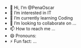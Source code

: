 - 👋 Hi, I’m @PenaOscar
- 👀 I’m interested in IT
- 🌱 I’m currently learning Coding
- 💞️ I’m looking to collaborate on ...
- 📫 How to reach me ...
- 😄 Pronouns:
- ⚡ Fun fact: ...

<!---
PenaOscar/PenaOscar is a ✨ special ✨ repository because its `README.md` (this file) appears on your GitHub profile.
You can click the Preview link to take a look at your changes.
--->
